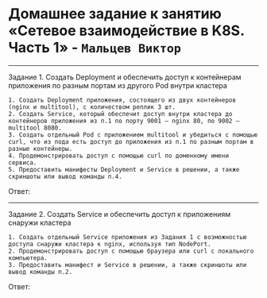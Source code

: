 # Домашнее задание к занятию «Сетевое взаимодействие в K8S. Часть 1» - `Мальцев Виктор`

---

Задание 1. Создать Deployment и обеспечить доступ к контейнерам приложения по разным портам из другого Pod внутри кластера

    1. Создать Deployment приложения, состоящего из двух контейнеров (nginx и multitool), с количеством реплик 3 шт.
    2. Создать Service, который обеспечит доступ внутри кластера до контейнеров приложения из п.1 по порту 9001 — nginx 80, по 9002 — multitool 8080.
    3. Создать отдельный Pod с приложением multitool и убедиться с помощью curl, что из пода есть доступ до приложения из п.1 по разным портам в разные контейнеры.
    4. Продемонстрировать доступ с помощью curl по доменному имени сервиса.
    5. Предоставить манифесты Deployment и Service в решении, а также скриншоты или вывод команды п.4.

Ответ:

---

Задание 2. Создать Service и обеспечить доступ к приложениям снаружи кластера

    1. Создать отдельный Service приложения из Задания 1 с возможностью доступа снаружи кластера к nginx, используя тип NodePort.
    2. Продемонстрировать доступ с помощью браузера или curl с локального компьютера.
    3. Предоставить манифест и Service в решении, а также скриншоты или вывод команды п.2.

Ответ:


